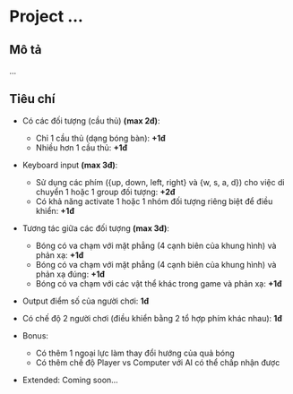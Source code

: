 # Project ...

## Mô tả
...

## Tiêu chí
- Có các đối tượng (cầu thủ) **(max 2đ)**:
	- Chỉ 1 cầu thủ (dạng bóng bàn): **+1đ**
	- Nhiều hơn 1 cầu thủ: **+1đ**
	
- Keyboard input **(max 3đ)**:
	- Sử dụng các phím ({up, down, left, right} và {w, s, a, d}) cho việc di chuyển 1 hoặc 1 group đối tượng: **+2đ**
	- Có khả năng activate 1 hoặc 1 nhóm đối tượng riêng biệt để điều khiển: **+1đ**
	
- Tương tác giữa các đối tượng **(max 3đ)**:
	- Bóng có va chạm với mặt phẳng (4 cạnh biên của khung hình) và phản xạ: **+1đ**
	- Bóng có va chạm với mặt phẳng (4 cạnh biên của khung hình) và phản xạ đúng: **+1đ**
	- Bóng có va chạm với các vật thể khác trong game và phản xạ: **+1đ**

- Output điểm số của người chơi: **1đ**

- Có chế độ 2 người chơi (điều khiển bằng 2 tổ hợp phím khác nhau): **1đ**


- Bonus:
    - Có thêm 1 ngoại lực làm thay đổi hướng của quả bóng
    - Có thêm chế độ Player vs Computer với AI có thể chấp nhận được

- Extended: Coming soon...